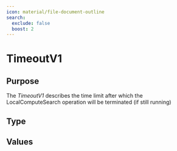 ```yaml
---
icon: material/file-document-outline
search:
  exclude: false
  boost: 2
---
```


# TimeoutV1

## Purpose

<!-- --8<-- [start:purpose] -->
The *TimeoutV1* describes the time limit after which the LocalComputeSearch operation will be terminated (if still running)
<!-- --8<-- [end:purpose] -->

## Type

<!-- --8<-- [start:type] -->
<div class="type" markdown>

</div>
<!-- --8<-- [end:type] -->

## Values


